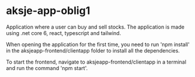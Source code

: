 # aksje-app-oblig1

Application where a user can buy and sell stocks. The application is made using .net core 6, react, typescript and
tailwind.

When opening the application for the first time, you need to run 'npm install' in the aksjeapp-frontend/clientapp folder
to install all the dependencies.

To start the frontend, navigate to aksjeapp-frontend/clientapp in a terminal and run the command 'npm start'.
